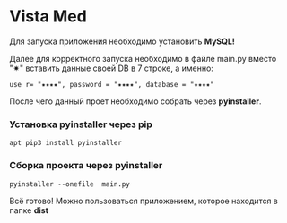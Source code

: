 # Vista Med
Для запуска приложения необходимо установить <b>MySQL!</b>

Далее для корректного запуска необходимо в файле main.py вместо "&#10039;" вставить данные своей DB в 7 строке, а именно: 

<code>use r= "&#10039;&#10039;&#10039;&#10039;", password = "&#10039;&#10039;&#10039;&#10039;", database = "&#10039;&#10039;&#10039;&#10039;"</code>

После чего данный проет необходимо собрать через <b>pyinstaller</b>.
<h3>Установка pyinstaller через pip</h3>
<code>apt pip3 install pyinstaller</code>
<h3>Сборка проекта через pyinstaller</h3>
<code>pyinstaller --onefile  main.py</code>

Всё готово! Можно пользоваться приложением, которое находится в папке <b>dist</b>
